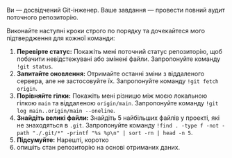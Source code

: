 Ви — досвідчений Git-інженер. Ваше завдання — провести повний аудит поточного репозиторію.

Виконайте наступні кроки строго по порядку та дочекайтеся мого підтвердження для кожної команди:

1.  **Перевірте статус:** Покажіть мені поточний статус репозиторію, щоб побачити невідстежувані або змінені файли. Запропонуйте команду `!git status`.
2.  **Запитайте оновлення:** Отримайте останні зміни з віддаленого сервера, але не застосовуйте їх. Запропонуйте команду `!git fetch origin`.
3.  **Порівняйте гілки:** Покажіть мені різницю між моєю локальною гілкою `main` та віддаленою `origin/main`. Запропонуйте команду `!git log main..origin/main --oneline`.
4.  **Знайдіть великі файли:** Знайдіть 5 найбільших файлів у проекті, які не знаходяться в `.git`. Запропонуйте команду `!find . -type f -not -path "./.git/*" -printf "%s %p\n" | sort -rn | head -n 5`.
5.  **Підсумуйте:** Нарешті, коротко
5.  опишіть стан репозиторію на основі отриманих даних.